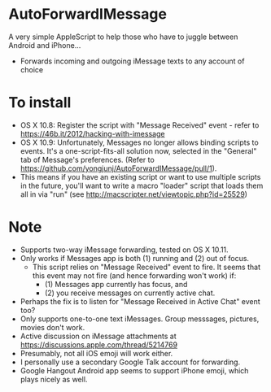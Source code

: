 AutoForwardIMessage
===================

A very simple AppleScript to help those who have to juggle between Android and iPhone...
- Forwards incoming and outgoing iMessage texts to any account of choice

To install
==========
- OS X 10.8: Register the script with "Message Received" event - refer to https://46b.it/2012/hacking-with-imessage
- OS X 10.9: Unfortunately, Messages no longer allows binding scripts to events. It's a one-script-fits-all solution now, selected in the "General" tab of Message's preferences. (Refer to https://github.com/yongjunj/AutoForwardIMessage/pull/1). 
- This means if you have an existing script or want to use multiple scripts in the future, you'll want to write a macro "loader" script that loads them all in via "run" (see http://macscripter.net/viewtopic.php?id=25529)

Note
====
- Supports two-way iMessage forwarding, tested on OS X 10.11.
- Only works if Messages app is both (1) running and (2) out of focus.
  - This script relies on "Message Received" event to fire. It seems that this event may not fire (and hence forwarding won't work) if:
    - (1) Messages app currently has focus, and 
    - (2) you receive messages on currently active chat.
 - Perhaps the fix is to listen for "Message Received in Active Chat" event too?
- Only supports one-to-one text iMessages. Group messsages, pictures, movies don't work.
 - Active discussion on iMessage attachments at https://discussions.apple.com/thread/5214769
- Presumably, not all iOS emoji will work either.
 - I personally use a secondary Google Talk account for forwarding.
 - Google Hangout Android app seems to support iPhone emoji, which plays nicely as well.

